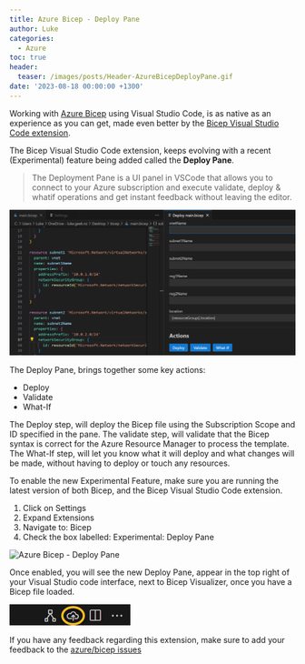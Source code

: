 ```yaml
---
title: Azure Bicep - Deploy Pane
author: Luke
categories:
  - Azure
toc: true
header:
  teaser: /images/posts/Header-AzureBicepDeployPane.gif
date: '2023-08-18 00:00:00 +1300'
---
```


Working with [Azure Bicep](https://learn.microsoft.com/en-us/azure/azure-resource-manager/bicep/overview?tabs=bicep&WT.mc_id=AZ-MVP-5004796) using Visual Studio Code, is as native as an experience as you can get, made even better by the [Bicep Visual Studio Code extension](https://marketplace.visualstudio.com/items?itemName=ms-azuretools.vscode-bicep).

The Bicep Visual Studio Code extension, keeps evolving with a recent (Experimental) feature being added called the **Deploy Pane**.

> The Deployment Pane is a UI panel in VSCode that allows you to connect to your Azure subscription and execute validate, deploy & whatif operations and get instant feedback without leaving the editor.

![Azure Bicep - Deploy Pane](/images/posts/VisualStudioCode_DeployPane.png)

The Deploy Pane, brings together some key actions:

* Deploy
* Validate
* What-If

The Deploy step, will deploy the Bicep file using the Subscription Scope and ID specified in the pane.
The validate step, will validate that the Bicep syntax is correct for the Azure Resource Manager to process the template.
The What-If step, will let you know what it will deploy and what changes will be made, without having to deploy or touch any resources.

To enable the new Experimental Feature, make sure you are running the latest version of both Bicep, and the Bicep Visual Studio Code extension.

1. Click on Settings
2. Expand Extensions
3. Navigate to: Bicep
4. Check the box labelled: Experimental: Deploy Pane

![Azure Bicep - Deploy Pane](/images/posts/Bicep-DeploymentPreviewPane.gif)

Once enabled, you will see the new Deploy Pane, appear in the top right of your Visual Studio code interface, next to Bicep Visualizer, once you have a Bicep file loaded.

![Azure Bicep - Deploy Pane](/images/posts/VisualStudioCode_DeployPaneIcon.png)

If you have any feedback regarding this extension, make sure to add your feedback to the [azure/bicep issues](https://github.com/Azure/bicep/issues)

